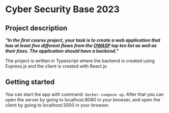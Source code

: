 # Cyber Security Base 2023
## Project description
***"In the first course project, your task is to create a web application that has at least five different flaws from the [OWASP](https://owasp.org/www-project-top-ten/) top ten list as well as their fixes. The application should have a backend."***

The project is written in Typescript where the backend is created using Express.js and the client is created with React.js.

## Getting started
You can start the app with command: ```docker-compose up```.
After that you can open the server by going to localhost:8080 in your browser, and open the client by going to localhost:3000 in your browser.